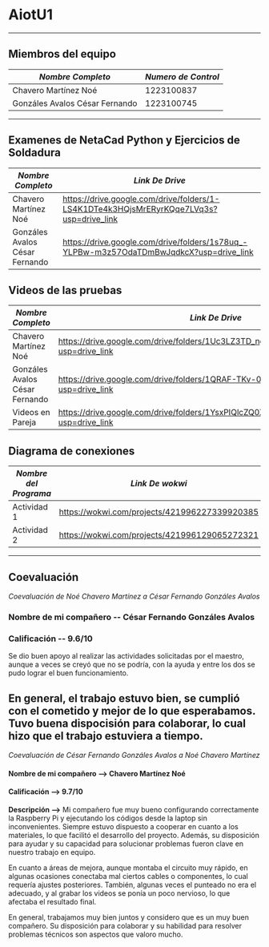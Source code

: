 # AiotU1 #
---

## Miembros del equipo

| *Nombre Completo*| *Numero de Control* |
|-----------------|-------------|
| Chavero Martínez Noé | 1223100837 |
| Gonzáles Avalos César Fernando | 1223100745 |
---
## Examenes de NetaCad Python y Ejercicios de Soldadura

| *Nombre Completo*| *Link De Drive* |
|-----------------|-------------|
| Chavero Martínez Noé | https://drive.google.com/drive/folders/1-LS4K1DTe4k3HQjsMrERyrKQqe7LVq3s?usp=drive_link |
| Gonzáles Avalos César Fernando | https://drive.google.com/drive/folders/1s78uq_-YLPBw-m3z57OdaTDmBwJqdkcX?usp=drive_link |

## Videos de las pruebas

| *Nombre Completo*| *Link De Drive* |
|-----------------|-------------|
| Chavero Martínez Noé | https://drive.google.com/drive/folders/1Uc3LZ3TD_ngKmMHYyozbrpbPFnYiEm_O?usp=drive_link |
| Gonzáles Avalos César Fernando | https://drive.google.com/drive/folders/1QRAF-TKv-0cvmg6bu_dlgfsD-XM966PZ?usp=drive_link |
| Videos en Pareja | https://drive.google.com/drive/folders/1YsxPIQlcZQ0XF7bLy8GrkzvuH6S_bV4U?usp=drive_link |

## Diagrama de conexiones
| *Nombre del Programa*| *Link De wokwi* |
|-----------------|-------------|
| Actividad 1 | https://wokwi.com/projects/421996227339920385 |
| Actividad 2 | https://wokwi.com/projects/421996129065272321 |



---
## Coevaluación 

*Coevaluación de Noé Chavero Martínez a César Fernando Gonzáles Avalos*
### Nombre de mi compañero -- César Fernando Gonzáles Avalos
### Calificación -- 9.6/10
Se dio buen apoyo al realizar las actividades solicitadas por el maestro, aunque a veces se creyó que no se podría, con la ayuda y entre los dos se pudo lograr el buen funcionamiento.

En general, el trabajo estuvo bien, se cumplió con el cometido y mejor de lo que esperabamos. Tuvo buena dispocisión para colaborar, lo cual hizo que el trabajo estuviera a tiempo.
---
*Coevaluación de César Fernando Gonzáles Avalos a Noé Chavero Martínez*

#### Nombre de mi compañero --> Chavero Martínez Noé
#### Calificación --> 9.7/10
**Descripción -->** Mi compañero fue muy bueno configurando correctamente la Raspberry Pi y ejecutando los códigos desde la laptop sin inconvenientes. Siempre estuvo dispuesto a cooperar en cuanto a los materiales, lo que facilitó el desarrollo del proyecto. Además, su disposición para ayudar y su capacidad para solucionar problemas fueron clave en nuestro trabajo en equipo.

En cuanto a áreas de mejora, aunque montaba el circuito muy rápido, en algunas ocasiones conectaba mal ciertos cables o componentes, lo cual requería ajustes posteriores. También, algunas veces el punteado no era el adecuado, y al grabar los videos se ponía un poco nervioso, lo que afectaba el resultado final.

En general, trabajamos muy bien juntos y considero que es un muy buen compañero. Su disposición para colaborar y su habilidad para resolver problemas técnicos son aspectos que valoro mucho.


